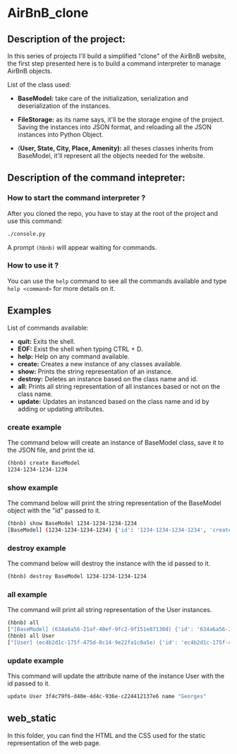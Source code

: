 # AirBnB_clone

## Description of the project:

In this series of projects I'll build a simplified "clone" of the AirBnB website, the first step presented here is to build a command interpreter to manage AirBnB objects.

List of the class used:

- **BaseModel:** take care of the initialization, serialization and deserialization of the instances.

- **FileStorage:** as its name says, it'll be the storage engine of the project. Saving the instances into JSON format, and reloading all the JSON instances into Python Object.

- (**User, State, City, Place, Amenity):** all theses classes inherits from BaseModel, it'll represent all the objects needed for the website.

## Description of the command intepreter:

### How to start the command interpreter ?
After you cloned the repo, you have to stay at the root of the project and use this command:
```sh
./console.py
```

A prompt ```(hbnb)``` will appear waiting for commands.

### How to use it ?
You can use the ```help``` command to see all the commands available and type ```help <command>``` for more details on it.

## Examples
List of commands available: 
- **quit:** Exits the shell.
- **EOF:** Exist the shell when typing CTRL + D.
- **help:** Help on any command available.
- **create:** Creates a new instance of any classes available.
- **show:** Prints the string representation of an instance.
- **destroy:** Deletes an instance based on the class name and id.
- **all:** Prints all string representation of all instances based or not on the class name.
- **update:** Updates an instanced based on the class name and id by adding or updating attributes.

### **create example**
The command below will create an instance of BaseModel class, save it to the JSON file, and print the id.
```sh
(hbnb) create BaseModel
1234-1234-1234-1234
```

### **show example**
The command below will print the string representation of the BaseModel object with the "id" passed to it.
```sh
(hbnb) show BaseModel 1234-1234-1234-1234
[BaseModel] (1234-1234-1234-1234) {'id': '1234-1234-1234-1234', 'created_at': datetime.datetime(2022, 3, 4, 10, 53, 24, 557776), 'updated_at': datetime.datetime(2022, 3, 4, 10, 53, 24, 557776)}
```

### **destroy example**
The command below will destroy the instance with the id passed to it.
```sh
(hbnb) destroy BaseModel 1234-1234-1234-1234
```

### **all example**
The command will print all string representation of the User instances.
```sh
(hbnb) all
["[BaseModel] (634a6a56-21af-40ef-9fc2-9f151e87130d) {'id': '634a6a56-21af-40ef-9fc2-9f151e87130d', 'created_at': datetime.datetime(2022, 3, 4, 9, 56, 31, 832488), 'updated_at': datetime.datetime(2022, 3, 4, 9, 56, 31, 832488)}", "[User] (ec4b2d1c-175f-475d-8c14-9e22fa1c0a5e) {'id': 'ec4b2d1c-175f-475d-8c14-9e22fa1c0a5e', 'created_at': datetime.datetime(2022, 3, 4, 9, 56, 57, 787836), 'updated_at': datetime.datetime(2022, 3, 4, 9, 56, 57, 787836)}", "[BaseModel] (e9f709da-60dd-489c-8142-45ffdbfde109) {'id': 'e9f709da-60dd-489c-8142-45ffdbfde109', 'created_at': datetime.datetime(2022, 3, 4, 10, 53, 24, 557776), 'updated_at': datetime.datetime(2022, 3, 4, 10, 53, 24, 557776)}", "[User] (3f4c79f6-d40e-4d4c-936e-c224412137e6) {'id': '3f4c79f6-d40e-4d4c-936e-c224412137e6', 'created_at': datetime.datetime(2022, 3, 4, 10, 58, 11, 599140), 'updated_at': datetime.datetime(2022, 3, 4, 10, 58, 11, 599140)}"]
(hbnb) all User
["[User] (ec4b2d1c-175f-475d-8c14-9e22fa1c0a5e) {'id': 'ec4b2d1c-175f-475d-8c14-9e22fa1c0a5e', 'created_at': datetime.datetime(2022, 3, 4, 9, 56, 57, 787836), 'updated_at': datetime.datetime(2022, 3, 4, 9, 56, 57, 787836)}", "[User] (3f4c79f6-d40e-4d4c-936e-c224412137e6) {'id': '3f4c79f6-d40e-4d4c-936e-c224412137e6', 'created_at': datetime.datetime(2022, 3, 4, 10, 58, 11, 599140), 'updated_at': datetime.datetime(2022, 3, 4, 10, 58, 11, 599140)}"]
```
### **update example**
This command will update the attribute name of the instance User with the id passed to it.
```sh
update User 3f4c79f6-d40e-4d4c-936e-c224412137e6 name "Georges"
```

## web_static

In this folder, you can find the HTML and the CSS used for the static representation of the web page.
